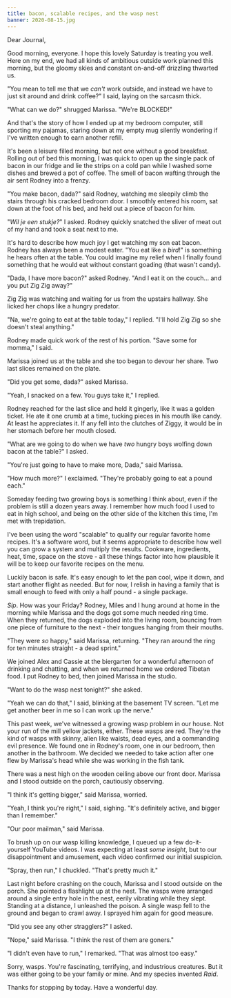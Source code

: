 ```yaml
---
title: bacon, scalable recipes, and the wasp nest
banner: 2020-08-15.jpg
---
```


Dear Journal,

Good morning, everyone.  I hope this lovely Saturday is treating you
well.  Here on my end, we had all kinds of ambitious outside work
planned this morning, but the gloomy skies and constant on-and-off
drizzling thwarted us.

"You mean to tell me that we _can't_ work outside, and instead we have
to just sit around and drink coffee?" I said, laying on the sarcasm
thick.

"What can we do?" shrugged Marissa.  "We're BLOCKED!"

And that's the story of how I ended up at my bedroom computer, still
sporting my pajamas, staring down at my empty mug silently wondering
if I've written enough to earn another refill.

It's been a leisure filled morning, but not one without a good
breakfast.  Rolling out of bed this morning, I was quick to open up
the single pack of bacon in our fridge and lie the strips on a cold
pan while I washed some dishes and brewed a pot of coffee.  The smell
of bacon wafting through the air sent Rodney into a frenzy.

"You make bacon, dada?" said Rodney, watching me sleepily climb the
stairs through his cracked bedroom door.  I smoothly entered his room,
sat down at the foot of his bed, and held out a piece of bacon for
him.

"_Wil je een stukje?_" I asked.  Rodney quickly snatched the sliver of
meat out of my hand and took a seat next to me.

It's hard to describe how much joy I get watching my son eat bacon.
Rodney has always been a modest eater.  "You eat like a _bird_!" is
something he hears often at the table.  You could imagine my relief
when I finally found something that he would eat without constant
goading (that wasn't candy).

"Dada, I have more bacon?" asked Rodney.  "And I eat it on the
couch... and you put Zig Zig away?"

Zig Zig was watching and waiting for us from the upstairs hallway.
She licked her chops like a hungry predator.

"Na, we're going to eat at the table today," I replied.  "I'll hold
Zig Zig so she doesn't steal anything."

Rodney made quick work of the rest of his portion.  "Save some for
momma," I said.

Marissa joined us at the table and she too began to devour her share.
Two last slices remained on the plate.

"Did you get some, dada?" asked Marissa.

"Yeah, I snacked on a few.  You guys take it," I replied.

Rodney reached for the last slice and held it gingerly, like it was a
golden ticket.  He ate it one crumb at a time, tucking pieces in his
mouth like candy.  At least he appreciates it.  If any fell into the
clutches of Ziggy, it would be in her stomach before her mouth closed.

"What are we going to do when we have _two_ hungry boys wolfing down
bacon at the table?" I asked.

"You're just going to have to make more, Dada," said Marissa.

"How much more?" I exclaimed.  "They're probably going to eat a pound
each."

Someday feeding two growing boys is something I think about, even if
the problem is still a dozen years away.  I remember how much food I
used to eat in high school, and being on the other side of the kitchen
this time, I'm met with trepidation.

I've been using the word "scalable" to qualify our regular favorite
home recipes.  It's a software word, but it seems appropriate to
describe how well you can grow a system and multiply the results.
Cookware, ingredients, heat, time, space on the stove - all these
things factor into how plausible it will be to keep our favorite
recipes on the menu.

Luckily bacon is safe.  It's easy enough to let the pan cool, wipe it
down, and start another flight as needed.  But for now, I relish in
having a family that is small enough to feed with only a half pound -
a single package.

_Sip_.  How was your Friday?  Rodney, Miles and I hung around at home
in the morning while Marissa and the dogs got some much needed ring
time.  When they returned, the dogs exploded into the living room,
bouncing from one piece of furniture to the next - their tongues
hanging from their mouths.

"They were _so_ happy," said Marissa, returning.  "They ran around the
ring for ten minutes straight - a dead sprint."

We joined Alex and Cassie at the biergarten for a wonderful afternoon
of drinking and chatting, and when we returned home we ordered Tibetan
food.  I put Rodney to bed, then joined Marissa in the studio.

"Want to do the wasp nest tonight?" she asked.

"Yeah we can do that," I said, blinking at the basement TV screen.
"Let me get another beer in me so I can work up the nerve."

This past week, we've witnessed a growing wasp problem in our house.
Not your run of the mill yellow jackets, either.  These wasps are red.
They're the kind of wasps with skinny, alien like waists, dead eyes,
and a commanding evil presence.  We found one in Rodney's room, one in
our bedroom, then another in the bathroom.  We decided we needed to
take action after one flew by Marissa's head while she was working in
the fish tank.

There was a nest high on the wooden ceiling above our front door.
Marissa and I stood outside on the porch, cautiously observing.

"I think it's getting bigger," said Marissa, worried.

"Yeah, I think you're right," I said, sighing.  "It's definitely
active, and bigger than I remember."

"Our poor mailman," said Marissa.

To brush up on our wasp killing knowledge, I queued up a few
do-it-yourself YouTube videos.  I was expecting at least _some
insight_, but to our disappointment and amusement, each video
confirmed our initial suspicion.

"Spray, then run," I chuckled.  "That's pretty much it."

Last night before crashing on the couch, Marissa and I stood outside
on the porch.  She pointed a flashlight up at the nest.  The wasps
were arranged around a single entry hole in the nest, eerily vibrating
while they slept.  Standing at a distance, I unleashed the poison.  A
single wasp fell to the ground and began to crawl away.  I sprayed him
again for good measure.

"Did you see any other stragglers?" I asked.

"Nope," said Marissa.  "I think the rest of them are goners."

"I didn't even have to run," I remarked.  "That was almost too easy."

Sorry, wasps.  You're fascinating, terrifying, and industrious
creatures.  But it was either going to be your family or mine.  And my
species invented _Raid_.

Thanks for stopping by today.  Have a wonderful day.
